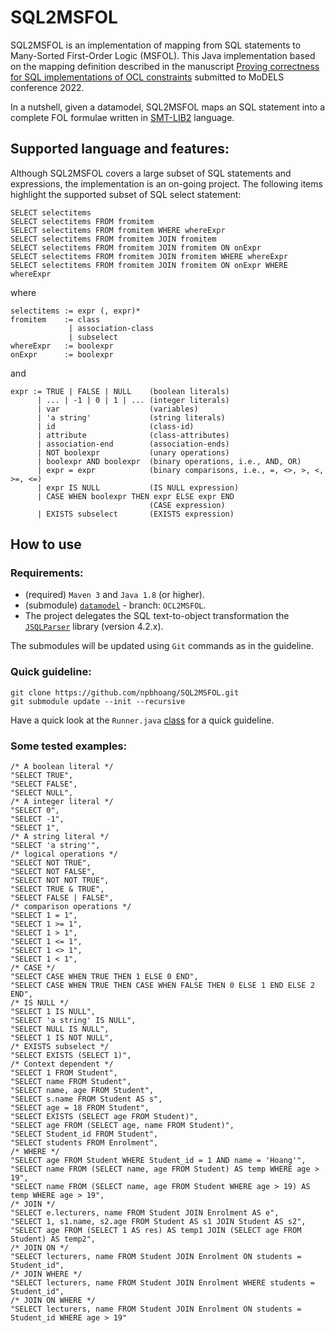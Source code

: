 # SQL2MSFOL
SQL2MSFOL is an implementation of mapping from SQL statements to Many-Sorted First-Order Logic (MSFOL). This Java implementation based on the mapping definition described in the manuscript [Proving correctness for SQL implementations of OCL constraints]() submitted to MoDELS conference 2022.

In a nutshell, given a datamodel, SQL2MSFOL maps an SQL statement into a complete FOL formulae written in [SMT-LIB2](https://smtlib.cs.uiowa.edu/papers/smt-lib-reference-v2.6-r2021-05-12.pdf) language.

## Supported language and features:

Although SQL2MSFOL covers a large subset of SQL statements and expressions, 
the implementation is an on-going project. 
The following items highlight the supported subset of SQL select statement:
```
SELECT selectitems
SELECT selectitems FROM fromitem
SELECT selectitems FROM fromitem WHERE whereExpr
SELECT selectitems FROM fromitem JOIN fromitem
SELECT selectitems FROM fromitem JOIN fromitem ON onExpr
SELECT selectitems FROM fromitem JOIN fromitem WHERE whereExpr
SELECT selectitems FROM fromitem JOIN fromitem ON onExpr WHERE whereExpr
```
where
```
selectitems := expr (, expr)*
fromitem    := class 
             | association-class 
             | subselect
whereExpr   := boolexpr
onExpr      := boolexpr
```
and
```
expr := TRUE | FALSE | NULL    (boolean literals)
      | ... | -1 | 0 | 1 | ... (integer literals)
      | var                    (variables)
      | 'a string'             (string literals)
      | id                     (class-id)
      | attribute              (class-attributes)
      | association-end        (association-ends)
      | NOT boolexpr           (unary operations)
      | boolexpr AND boolexpr  (binary operations, i.e., AND, OR)
      | expr = expr            (binary comparisons, i.e., =, <>, >, <, >=, <=)
      | expr IS NULL           (IS NULL expression)
      | CASE WHEN boolexpr THEN expr ELSE expr END
                               (CASE expression)
      | EXISTS subselect       (EXISTS expression)
```

## How to use

### Requirements:
- (required) `Maven 3` and `Java 1.8` (or higher).
- (submodule) [`datamodel`](https://github.com/MoDELSVGU/datamodel) - branch: `OCL2MSFOL`.
- The project delegates the SQL text-to-object transformation the [`JSQLParser`](https://github.com/JSQLParser/JSqlParser) library (version 4.2.x).

The submodules will be updated using `Git` commands as in the guideline.

### Quick guideline:
```
git clone https://github.com/npbhoang/SQL2MSFOL.git
git submodule update --init --recursive
```

Have a quick look at the `Runner.java` [class](https://github.com/npbhoang/SQL2MSFOL/blob/integration/src/main/java/configurations/Runner.java) for a quick guideline.

### Some tested examples:
```
/* A boolean literal */
"SELECT TRUE",
"SELECT FALSE",
"SELECT NULL",
/* A integer literal */
"SELECT 0",
"SELECT -1",
"SELECT 1",
/* A string literal */
"SELECT 'a string'",
/* logical operations */
"SELECT NOT TRUE",
"SELECT NOT FALSE",
"SELECT NOT NOT TRUE",
"SELECT TRUE & TRUE",
"SELECT FALSE | FALSE",
/* comparison operations */
"SELECT 1 = 1",
"SELECT 1 >= 1",
"SELECT 1 > 1",
"SELECT 1 <= 1",
"SELECT 1 <> 1",
"SELECT 1 < 1",
/* CASE */
"SELECT CASE WHEN TRUE THEN 1 ELSE 0 END",
"SELECT CASE WHEN TRUE THEN CASE WHEN FALSE THEN 0 ELSE 1 END ELSE 2 END",
/* IS NULL */
"SELECT 1 IS NULL",
"SELECT 'a string' IS NULL",
"SELECT NULL IS NULL",
"SELECT 1 IS NOT NULL",
/* EXISTS subselect */
"SELECT EXISTS (SELECT 1)",
/* Context dependent */
"SELECT 1 FROM Student",
"SELECT name FROM Student",
"SELECT name, age FROM Student",
"SELECT s.name FROM Student AS s",
"SELECT age = 18 FROM Student",
"SELECT EXISTS (SELECT age FROM Student)",
"SELECT age FROM (SELECT age, name FROM Student)",
"SELECT Student_id FROM Student",
"SELECT students FROM Enrolment",
/* WHERE */
"SELECT age FROM Student WHERE Student_id = 1 AND name = 'Hoang'",
"SELECT name FROM (SELECT name, age FROM Student) AS temp WHERE age > 19",
"SELECT name FROM (SELECT name, age FROM Student WHERE age > 19) AS temp WHERE age > 19",
/* JOIN */
"SELECT e.lecturers, name FROM Student JOIN Enrolment AS e",
"SELECT 1, s1.name, s2.age FROM Student AS s1 JOIN Student AS s2",
"SELECT age FROM (SELECT 1 AS res) AS temp1 JOIN (SELECT age FROM Student) AS temp2",
/* JOIN ON */
"SELECT lecturers, name FROM Student JOIN Enrolment ON students = Student_id",
/* JOIN WHERE */
"SELECT lecturers, name FROM Student JOIN Enrolment WHERE students = Student_id",
/* JOIN ON WHERE */
"SELECT lecturers, name FROM Student JOIN Enrolment ON students = Student_id WHERE age > 19"
```
